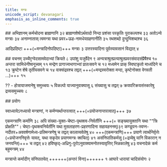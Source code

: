 ```yaml
---
title: मन्त्रः
unicode_script: devanagari
emphasis_as_inline_comments: true
---
```


##‌ अभिज्ञानम्
कर्मचोदना ब्राह्मणानि ३२ ब्राह्मणशेषोऽर्थवादो निन्दा प्रशंसा परकृतिः पुराकल्पश्च ३३ अतोऽन्ये मन्त्राः ३४ अनाम्नातास् त्वमन्त्रा यथा प्रवर+ऊह-नामधेयग्रहणानीति ३५ रथशब्दो दुन्दुभिशब्दश्च ३६ 

आदिप्रदिष्टा +++(=मन्त्रादिनोपदिष्टा)+++ मन्त्राः ३ उत्तरस्यादिना पूर्वस्यावसानं विद्यात् ४

##‌ वचनम्
उच्चैरृग्वेदसामवेदाभ्यां क्रियते ८ उपांशु यजुर्वेदेन ९ अन्यत्राश्रुतप्रत्याश्रुतप्रवरसंवादसंप्रैषैश्च १० अन्तरा सामिधेनीष्वनूच्यम् ११ मन्द्रेण प्रागाज्यभागाभ्यां प्रातःसवने च १२ मध्यमेन प्राक् स्विष्टकृतो माध्यंदिने च १३ क्रुष्टेन शेषे तृतीयसवने च १४ वाक्संद्रवश्च तद्वत् +++(=मन्द्रस्वरोक्ता मन्दा, कृष्टेनोक्ता वेगवती …)+++ १५

?? - होत्रायाजमानेषु समुच्चयः ५ विकल्पो याज्यानुवाक्यासु ६ संख्यासु च तद्वत् ७ क्रयपरिक्रयसंस्कारेषु द्रव्यसमुच्चयः ८

##‌ प्रयोगः

स्वाध्यायेऽनध्यायो मन्त्राणां, न कर्मण्यर्थान्तरत्वात् +++(=प्रयोजनान्तरत्वात्)+++ ३७

एकमन्त्राणि कर्माणि ३८ अपि संख्या-युक्त-चेष्टा-पृथक्त्व-निर्वर्तीनि +++(= सङ्ख्यायुक्तानि यथा ""त्रिः प्रोक्षति""। चेष्टा-पृथक्त्वनिर्वर्तीनि यथा मुसलाहरण-प्रहरणादिना सहावहननम्)३९ कण्डूयन-स्वप्न-नदीतर+अववर्षणामेध्य-प्रतिमन्त्रणेषु च तद्वत् कालाव्यवेतेषु ४० +++(एकमन्त्राणि)+++ प्रयाणे त्वार्थनिर्वृत्तेः (=प्रयोजननिवृत्तेः यावत्, यथा सकृदेव प्रयाणमन्त्रः क्वचित्) ४१ असंनिपातिकर्मसु (=द्रव्येषु यानि विकारान् न जनयन्ति)+++ च तद्वत् ४२ हविष्कृद्-अध्रिगु-पुरोऽनुवाक्यामनोतस्यावृत्तिर् भिन्नकालेषु ४३ वचनादेकं कर्म बहुमन्त्रम् ४४

मन्त्रान्ते कर्मादीन् संनिपातयेत् ++++++(अन्तरं विना)++++++ १ आघारे धारायां चादिसंयोगः २ 
